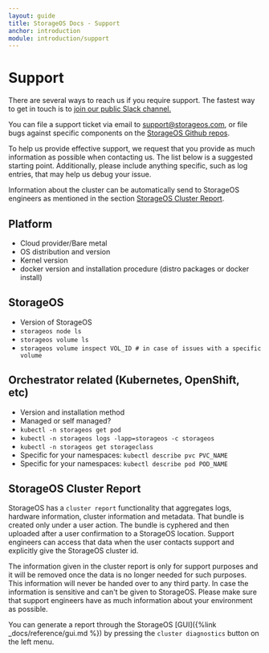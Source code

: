 ```yaml
---
layout: guide
title: StorageOS Docs - Support
anchor: introduction
module: introduction/support
---
```


# Support

There are several ways to reach us if you require support. The fastest way to
get in touch is to [join our public Slack
channel.](https://slack.storageos.com) <script async defer
src="http://slack.storageos.com/slackin.js"></script>

You can file a support ticket via email to [
support@storageos.com](mailto:support@storageos.com), or file bugs against
specific components on the [StorageOS Github
repos](https://github.com/storageos).

To help us provide effective support, we request that you provide as much
information as possible when contacting us. The list below is a suggested
starting point. Additionally, please include anything specific, such as log
entries, that may help us debug your issue. 

Information about the cluster can be automatically send to StorageOS engineers
as mentioned in the section [StorageOS Cluster
Report](/docs/introduction/support#storageos-cluster-report).

## Platform
- Cloud provider/Bare metal
- OS distribution and version
- Kernel version
- docker version and installation procedure (distro packages or docker install)

## StorageOS 
- Version of StorageOS
- `storageos node ls`
- `storageos volume ls`
- `storageos volume inspect VOL_ID # in case of issues with a specific volume`

## Orchestrator related (Kubernetes, OpenShift, etc)
- Version and installation method
- Managed or self managed?
- `kubectl -n storageos get pod` 
- `kubectl -n storageos logs -lapp=storageos -c storageos`
- `kubectl -n storageos get storageclass`
- Specific for your namespaces: `kubectl describe pvc PVC_NAME` 
- Specific for your namespaces: `kubectl describe pod POD_NAME` 

## StorageOS Cluster Report

StorageOS has a `cluster report` functionality that aggregates logs, hardware
information, cluster information and metadata. That bundle is created only
under a user action. The bundle is cyphered and then uploaded after a user
confirmation to a StorageOS location. Support engineers can access that data
when the user contacts support and explicitly give the StorageOS cluster id.

The information given in the cluster report is only for support purposes and it
will be removed once the data is no longer needed for such purposes. This
information will never be handed over to any third party. In case the
information is sensitive and can't be given to StorageOS. Please make sure that
support engineers have as much information about your environment as possible.

You can generate a report through the StorageOS
[GUI]({%link _docs/reference/gui.md %}) by pressing the `cluster
diagnostics` button on the left menu.
